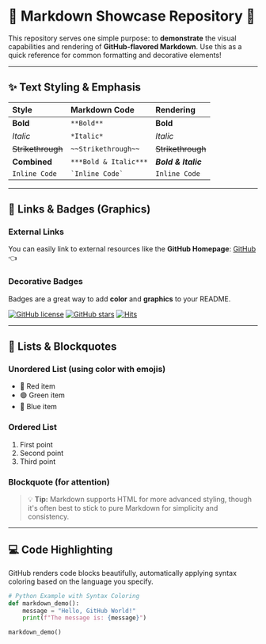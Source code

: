 # 🎨 Markdown Showcase Repository 🚀



This repository serves one simple purpose: to **demonstrate** the visual capabilities and rendering of **GitHub-flavored Markdown**. Use this as a quick reference for common formatting and decorative elements!

---

## ✨ Text Styling & Emphasis

| Style | Markdown Code | Rendering |
| :--- | :--- | :--- |
| **Bold** | `**Bold**` | **Bold** |
| *Italic* | `*Italic*` | *Italic* |
| ~~Strikethrough~~ | `~~Strikethrough~~` | ~~Strikethrough~~ |
| **Combined** | `***Bold & Italic***` | ***Bold & Italic*** |
| `Inline Code` | `` `Inline Code` `` | `Inline Code` |

---

## 🔗 Links & Badges (Graphics)

### External Links
You can easily link to external resources like the **GitHub Homepage**:
[GitHub](https://github.com/) 👈

### Decorative Badges
Badges are a great way to add **color** and **graphics** to your README.

[![GitHub license](https://img.shields.io/badge/license-MIT-blue.svg)](https://github.com/your-username/your-repo-name/blob/main/LICENSE)
[![GitHub stars](https://img.shields.io/github/stars/github/explore?style=social)](https://github.com/github/explore)
[![Hits](https://hits.seeyounexttime.com/count.svg?url=https%3A%2F%2Fgithub.com%2Fyour-username%2Fyour-repo-name)](https://hits.seeyounexttime.com)

---

## 📝 Lists & Blockquotes

### Unordered List (using color with emojis)
* 🔴 Red item
* 🟢 Green item
* 🔵 Blue item

### Ordered List
1. First point
2. Second point
3. Third point

### Blockquote (for attention)
> 💡 **Tip:** Markdown supports HTML for more advanced styling, though it's often best to stick to pure Markdown for simplicity and consistency.

---

## 💻 Code Highlighting

GitHub renders code blocks beautifully, automatically applying syntax coloring based on the language you specify.

```python
# Python Example with Syntax Coloring
def markdown_demo():
    message = "Hello, GitHub World!"
    print(f"The message is: {message}")

markdown_demo()
